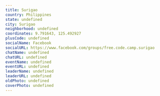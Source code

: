 ```yaml
---
title: Surigao
country: Philippines
state: undefined
city: Surigao
neighborhood: undefined
coordinates: 9.791643, 125.492927
plusCode: undefined
socialName: Facebook
socialURL: https://www.facebook.com/groups/free.code.camp.surigao
chatName: undefined
chatURL: undefined
eventName: undefined
eventURL: undefined
leaderName: undefined
leaderURL: undefined
oldPhoto: undefined
coverPhoto: undefined
---
```

